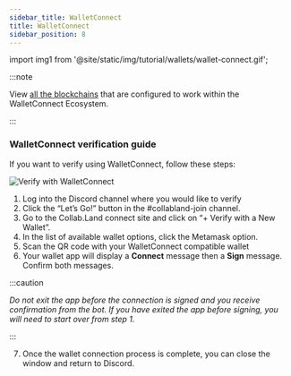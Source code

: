 ```yaml
---
sidebar_title: WalletConnect
title: WalletConnect
sidebar_position: 8
---
```

import img1 from '@site/static/img/tutorial/wallets/wallet-connect.gif';

:::note

View [all the blockchains](https://docs.walletconnect.com/2.0/advanced/multichain/chain-list) that are configured to work within the WalletConnect Ecosystem.

:::

### WalletConnect verification guide

If you want to verify using WalletConnect, follow these steps:

<div class="text--center">
  <img  src={img1} alt="Verify with WalletConnect" />
</div>

1. Log into the Discord channel where you would like to verify
2. Click the “Let’s Go!” button in the #collabland-join channel.
2. Go to the Collab.Land connect site and click on “+ Verify with a New Wallet”.
3. In the list of available wallet options, click the Metamask option.
4. Scan the QR code with your WalletConnect compatible wallet
5. Your wallet app will display a **Connect** message then a **Sign** message. Confirm both messages.

:::caution
  
*Do not exit the app before the connection is signed and you receive confirmation from the bot. If you have exited the app before signing, you will need to start over from step 1.*

:::

7. Once the wallet connection process is complete, you can close the window and return to Discord.
